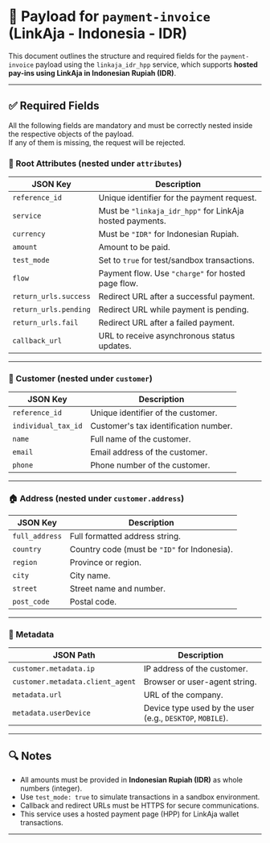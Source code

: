 # 📄 Payload for `payment-invoice` (LinkAja - Indonesia - IDR)

This document outlines the structure and required fields for the `payment-invoice` payload using the `linkaja_idr_hpp` service, which supports **hosted pay-ins using LinkAja in Indonesian Rupiah (IDR)**.

---

## ✅ Required Fields

All the following fields are mandatory and must be correctly nested inside the respective objects of the payload.  
If any of them is missing, the request will be rejected.

### 🧾 Root Attributes (nested under `attributes`)

| JSON Key              | Description                                              |
| --------------------- | -------------------------------------------------------- |
| `reference_id`        | Unique identifier for the payment request.               |
| `service`             | Must be `"linkaja_idr_hpp"` for LinkAja hosted payments. |
| `currency`            | Must be `"IDR"` for Indonesian Rupiah.                   |
| `amount`              | Amount to be paid.                                       |
| `test_mode`           | Set to `true` for test/sandbox transactions.             |
| `flow`                | Payment flow. Use `"charge"` for hosted page flow.       |
| `return_urls.success` | Redirect URL after a successful payment.                 |
| `return_urls.pending` | Redirect URL while payment is pending.                   |
| `return_urls.fail`    | Redirect URL after a failed payment.                     |
| `callback_url`        | URL to receive asynchronous status updates.              |

---

### 👤 Customer (nested under `customer`)

| JSON Key            | Description                           |
| ------------------- | ------------------------------------- |
| `reference_id`      | Unique identifier of the customer.    |
| `individual_tax_id` | Customer's tax identification number. |
| `name`              | Full name of the customer.            |
| `email`             | Email address of the customer.        |
| `phone`             | Phone number of the customer.         |

---

### 🏠 Address (nested under `customer.address`)

| JSON Key       | Description                                  |
| -------------- | -------------------------------------------- |
| `full_address` | Full formatted address string.               |
| `country`      | Country code (must be `"ID"` for Indonesia). |
| `region`       | Province or region.                          |
| `city`         | City name.                                   |
| `street`       | Street name and number.                      |
| `post_code`    | Postal code.                                 |

---

### 🧩 Metadata

| JSON Path                        | Description                                               |
| -------------------------------- | --------------------------------------------------------- |
| `customer.metadata.ip`           | IP address of the customer.                               |
| `customer.metadata.client_agent` | Browser or user-agent string.                             |
| `metadata.url`                   | URL of the company.                                       |
| `metadata.userDevice`            | Device type used by the user (e.g., `DESKTOP`, `MOBILE`). |

---

## 🔍 Notes

- All amounts must be provided in **Indonesian Rupiah (IDR)** as whole numbers (integer).
- Use `test_mode: true` to simulate transactions in a sandbox environment.
- Callback and redirect URLs must be HTTPS for secure communications.
- This service uses a hosted payment page (HPP) for LinkAja wallet transactions.

---
